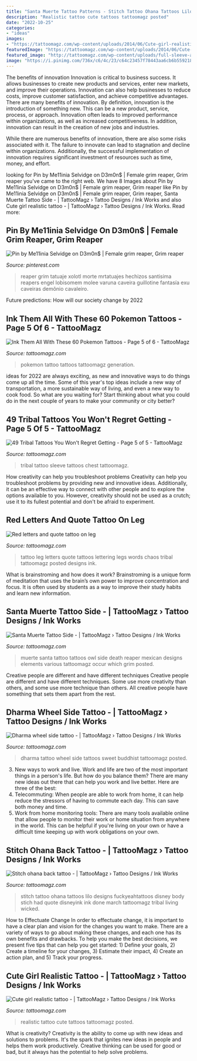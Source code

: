 ```yaml
---
title: "Santa Muerte Tattoo Patterns - Stitch Tattoo Ohana Tattoos Lilo Designs Fuckyeahtattoos Disney Body Stich Had Quote Disneyink Ink Done March Tattoomagz Tribal Living Wicked"
description: "Realistic tattoo cute tattoos tattoomagz posted"
date: "2022-10-25"
categories:
- "ideas"
images:
- "https://tattoomagz.com/wp-content/uploads/2014/06/Cute-girl-realistic-tattoo.jpg"
featuredImage: "https://tattoomagz.com/wp-content/uploads/2014/06/Cute-girl-realistic-tattoo.jpg"
featured_image: "http://tattoomagz.com/wp-content/uploads/full-sleeve-and-chest-tribal-tattoo-540x900.jpg"
image: "https://i.pinimg.com/736x/c6/4c/23/c64c23457f78443aa6cb6b559218e37a--reaper-costume-grim-reaper.jpg"
---
```



The benefits of innovation
Innovation is critical to business success. It allows businesses to create new products and services, enter new markets, and improve their operations. Innovation can also help businesses to reduce costs, improve customer satisfaction, and achieve competitive advantages.
There are many benefits of innovation. By definition, innovation is the introduction of something new. This can be a new product, service, process, or approach. Innovation often leads to improved performance within organizations, as well as increased competitiveness. In addition, innovation can result in the creation of new jobs and industries.

While there are numerous benefits of innovation, there are also some risks associated with it. The failure to innovate can lead to stagnation and decline within organizations. Additionally, the successful implementation of innovation requires significant investment of resources such as time, money, and effort.

	

		
looking for Pin by Me11inia Selvidge on D3m0n$ | Female grim reaper, Grim reaper you've came to the right web. We have 8 Images about Pin by Me11inia Selvidge on D3m0n$ | Female grim reaper, Grim reaper like Pin by Me11inia Selvidge on D3m0n$ | Female grim reaper, Grim reaper, Santa Muerte Tattoo Side - | TattooMagz › Tattoo Designs / Ink Works and also Cute girl realistic tattoo - | TattooMagz › Tattoo Designs / Ink Works. Read more:
		
    
## Pin By Me11inia Selvidge On D3m0n$ | Female Grim Reaper, Grim Reaper

<img loading=lazy src="https://i.pinimg.com/736x/c6/4c/23/c64c23457f78443aa6cb6b559218e37a--reaper-costume-grim-reaper.jpg" onerror="this.onerror=null;this.src='https://tse2.mm.bing.net/th?id=OIP.x0AgLSZz4O_4RokVgrQP9QHaKc&amp;pid=15.1';" alt="Pin by Me11inia Selvidge on D3m0n$ | Female grim reaper, Grim reaper">

_Source: pinterest.com_

>reaper grim tatuaje xolotl morte mrtatuajes hechizos santisima reapers engel lobisomem molee varuna caveira guillotine fantasía exu caveiras demônio cavaleiro. 

	

Future predictions: How will our society change by 2022
 

    
## Ink Them All With These 60 Pokemon Tattoos - Page 5 Of 6 - TattooMagz

<img loading=lazy src="http://tattoomagz.com/wp-content/uploads/Umbreon-and-Unown-Pokemon-tattoo.jpg" onerror="this.onerror=null;this.src='https://tse2.mm.bing.net/th?id=OIP.41TlfpPvXp0KdM4JhuZSvQD5D5&amp;pid=15.1';" alt="Ink Them All With These 60 Pokemon Tattoos - Page 5 of 6 - TattooMagz">

_Source: tattoomagz.com_

>pokemon tattoo tattoos tattoomagz generation. 

	

ideas for 2022 are always exciting, as new and innovative ways to do things come up all the time. Some of this year's top ideas include a new way of transportation, a more sustainable way of living, and even a new way to cook food. So what are you waiting for? Start thinking about what you could do in the next couple of years to make your community or city better?

    
## 49 Tribal Tattoos You Won&#039;t Regret Getting - Page 5 Of 5 - TattooMagz

<img loading=lazy src="http://tattoomagz.com/wp-content/uploads/full-sleeve-and-chest-tribal-tattoo-540x900.jpg" onerror="this.onerror=null;this.src='https://tse2.mm.bing.net/th?id=OIP.edS1BsCZzl3e74z-FhYUrgHaMW&amp;pid=15.1';" alt="49 Tribal Tattoos You Won&#039;t Regret Getting - Page 5 of 5 - TattooMagz">

_Source: tattoomagz.com_

>tribal tattoo sleeve tattoos chest tattoomagz. 

	

How creativity can help you troubleshoot problems
Creativity can help you troubleshoot problems by providing new and innovative ideas. Additionally, it can be an effective way to connect with other people and to explore the options available to you. However, creativity should not be used as a crutch; use it to its fullest potential and don't be afraid to experiment.

    
## Red Letters And Quote Tattoo On Leg

<img loading=lazy src="http://tattoomagz.com/wp-content/uploads/2014/07/Red-letters-and-quote-tattoo-on-leg.jpg" onerror="this.onerror=null;this.src='https://tse1.mm.bing.net/th?id=OIP.ZcEd5GP46nwzmbexEaVsIAHaJ4&amp;pid=15.1';" alt="Red letters and quote tattoo on leg">

_Source: tattoomagz.com_

>tattoo leg letters quote tattoos lettering legs words chaos tribal tattoomagz posted designs ink. 

	

What is brainstroming and how does it work?
Brainstroming is a unique form of meditation that uses the brain’s own power to improve concentration and focus. It is often used by students as a way to improve their study habits and learn new information.

    
## Santa Muerte Tattoo Side - | TattooMagz › Tattoo Designs / Ink Works

<img loading=lazy src="https://tattoomagz.com/wp-content/uploads/santa-muerte-tattoos-tattoo-art-santa-muerte-tattoos-various-elements-which-can-occur-37643.jpg" onerror="this.onerror=null;this.src='https://tse3.mm.bing.net/th?id=OIP.C13t3FAks1UMi9suVGVAzgAAAA&amp;pid=15.1';" alt="Santa Muerte Tattoo Side - | TattooMagz › Tattoo Designs / Ink Works">

_Source: tattoomagz.com_

>muerte santa tattoo tattoos owl side death reaper mexican designs elements various tattoomagz occur which grim posted. 

	

Creative people are different and have different techniques
Creative people are different and have different techniques. Some use more creativity than others, and some use more technique than others. All creative people have something that sets them apart from the rest.

    
## Dharma Wheel Side Tattoo - | TattooMagz › Tattoo Designs / Ink Works

<img loading=lazy src="https://tattoomagz.com/wp-content/uploads/Dharma-wheel-side-tattoo.jpg" onerror="this.onerror=null;this.src='https://tse3.mm.bing.net/th?id=OIP.ARKthTY_eHJMFysU1Yh4egHaJ6&amp;pid=15.1';" alt="Dharma wheel side tattoo - | TattooMagz › Tattoo Designs / Ink Works">

_Source: tattoomagz.com_

>dharma tattoo wheel side tattoos sweet buddhist tattoomagz posted. 

	

3. New ways to work and live.
Work and life are two of the most important things in a person's life. But how do you balance them? There are many new ideas out there that can help you work and live better. Here are three of the best: 
1. Telecommuting: When people are able to work from home, it can help reduce the stressors of having to commute each day. This can save both money and time. 
2. Work from home monitoring tools: There are many tools available online that allow people to monitor their work or home situation from anywhere in the world. This can be helpful if you're living on your own or have a difficult time keeping up with work obligations on your own. 

    
## Stitch Ohana Back Tattoo - | TattooMagz › Tattoo Designs / Ink Works

<img loading=lazy src="https://tattoomagz.com/wp-content/uploads/Stitch-ohana-back-tattoo.jpg" onerror="this.onerror=null;this.src='https://tse3.mm.bing.net/th?id=OIP.X9ekoI3m443jiCp5pH2FjwHaJ4&amp;pid=15.1';" alt="Stitch ohana back tattoo - | TattooMagz › Tattoo Designs / Ink Works">

_Source: tattoomagz.com_

>stitch tattoo ohana tattoos lilo designs fuckyeahtattoos disney body stich had quote disneyink ink done march tattoomagz tribal living wicked. 

	

How to Effectuate Change
In order to effectuate change, it is important to have a clear plan and vision for the changes you want to make. There are a variety of ways to go about making these changes, and each one has its own benefits and drawbacks. To help you make the best decisions, we present five tips that can help you get started: 1) Define your goals, 2) Create a timeline for your changes, 3) Estimate their impact, 4) Create an action plan, and 5) Track your progress.

    
## Cute Girl Realistic Tattoo - | TattooMagz › Tattoo Designs / Ink Works

<img loading=lazy src="https://tattoomagz.com/wp-content/uploads/2014/06/Cute-girl-realistic-tattoo.jpg" onerror="this.onerror=null;this.src='https://tse1.mm.bing.net/th?id=OIP.1WYaS2GaC0RQc2XbjTFsUgHaLJ&amp;pid=15.1';" alt="Cute girl realistic tattoo - | TattooMagz › Tattoo Designs / Ink Works">

_Source: tattoomagz.com_

>realistic tattoo cute tattoos tattoomagz posted. 

	

What is creativity?
Creativity is the ability to come up with new ideas and solutions to problems. It's the spark that ignites new ideas in people and helps them work productively. Creative thinking can be used for good or bad, but it always has the potential to help solve problems.

